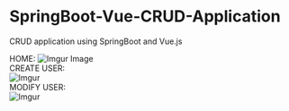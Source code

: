 # SpringBoot-Vue-CRUD-Application
CRUD application using SpringBoot and Vue.js

HOME:
![Imgur Image](https://imgur.com/hPanvTS.png)<br/>
CREATE USER:<br/>
![Imgur](https://imgur.com/rW1CyJv.png)<br/>
MODIFY USER:<br/>
![Imgur](https://imgur.com/GFOFGsN.png)<br/>
